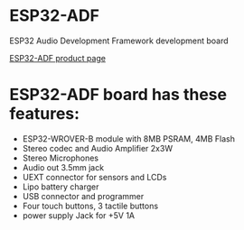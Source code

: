 # ESP32-ADF
ESP32 Audio Development Framework development board

[ESP32-ADF product page](https://www.olimex.com/Products/IoT/ESP32/ESP32-ADF/)

# ESP32-ADF board has these features:
- ESP32-WROVER-B module with 8MB PSRAM, 4MB Flash
- Stereo codec and Audio Amplifier 2x3W
- Stereo Microphones
- Audio out 3.5mm jack
- UEXT connector for sensors and LCDs
- Lipo battery charger
- USB connector and programmer
- Four touch buttons, 3 tactile buttons
- power supply Jack for +5V 1A


